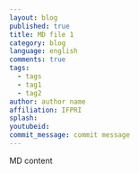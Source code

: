 ```yaml
---
layout: blog
published: true
title: MD file 1
category: blog
language: english
comments: true
tags: 
  - tags
  - tag1
  - tag2
author: author name
affiliation: IFPRI
splash: 
youtubeid: 
commit_message: commit message
---
```

MD content